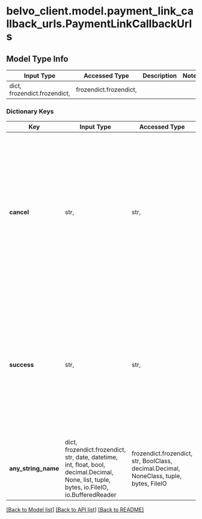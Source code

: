 # belvo_client.model.payment_link_callback_urls.PaymentLinkCallbackUrls

## Model Type Info
Input Type | Accessed Type | Description | Notes
------------ | ------------- | ------------- | -------------
dict, frozendict.frozendict,  | frozendict.frozendict,  |  | 

### Dictionary Keys
Key | Input Type | Accessed Type | Description | Notes
------------ | ------------- | ------------- | ------------- | -------------
**cancel** | str,  | str,  | The URL that the user should be redirected to if they decide to cancel the payment process or if an error occurs.  **Note:** Not required if your integration only generates payment links through the [Belvo Dashboard](https://dashboard.belvo.com/). | [optional] 
**success** | str,  | str,  | The URL that the user should be redirected to when they complete the payment process successfully.  **Note:** Not required if your integration only generates payment links through the [Belvo Dashboard](https://dashboard.belvo.com/). | [optional] 
**any_string_name** | dict, frozendict.frozendict, str, date, datetime, int, float, bool, decimal.Decimal, None, list, tuple, bytes, io.FileIO, io.BufferedReader | frozendict.frozendict, str, BoolClass, decimal.Decimal, NoneClass, tuple, bytes, FileIO | any string name can be used but the value must be the correct type | [optional]

[[Back to Model list]](../../README.md#documentation-for-models) [[Back to API list]](../../README.md#documentation-for-api-endpoints) [[Back to README]](../../README.md)

